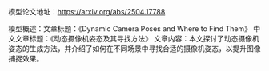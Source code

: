 模型论文地址：https://arxiv.org/abs/2504.17788

模型概述：文章标题：《Dynamic Camera Poses and Where to Find Them》
中文文章标题：《动态摄像机姿态及其寻找方法》
文章内容：本文探讨了动态摄像机姿态的生成方法，并介绍了如何在不同场景中寻找合适的摄像机姿态，以提升图像捕捉效果。
